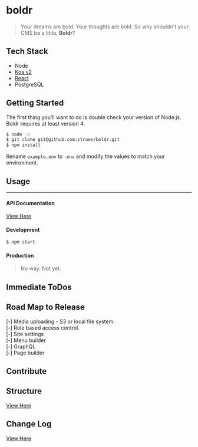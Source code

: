 boldr
====

> Your dreams are bold. Your thoughts are bold. So why shouldn't your CMS be a little, **Boldr**?

## Tech Stack

* Node
* [Koa v2](http://koajs.com/)
* [React](http://facebook.github.io/react/)
* PostgreSQL

## Getting Started
The first thing you'll want to do is double check your version of Node.js. Boldr requires at least version 4.

```bash
$ node -v
$ git clone git@github.com:strues/boldr.git
$ npm install
```

Rename `example.env` to `.env`  and modify the values to match your environment.

## Usage
--------
#### API Documentation
[View Here](docs/api/apidocs.md)  

#### Development

```bash
$ npm start
```

#### Production
> No way. Not yet.

## Immediate ToDos

## Road Map to Release
  [-] Media uploading - S3 or local file system.  
  [-] Role based access control.  
  [-] Site settings  
  [-] Menu builder  
  [-] GraphQL  
  [-] Page builder  

## Contribute

## Structure
[View Here](docs/structure.md)

## Change Log
[View Here](docs/Changelog.md)
